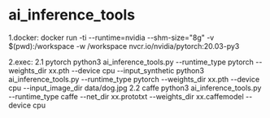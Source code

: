 # ai_inference_tools
1.docker:
docker run -ti --runtime=nvidia  --shm-size="8g"  -v $(pwd):/workspace -w /workspace nvcr.io/nvidia/pytorch:20.03-py3

2.exec:
2.1 pytorch
python3 ai_inference_tools.py --runtime_type pytorch  --weights_dir xx.pth  --device cpu --input_synthetic
python3 ai_inference_tools.py --runtime_type pytorch  --weights_dir xx.pth  --device cpu --input_image_dir data/dog.jpg
2.2 caffe
python3 ai_inference_tools.py --runtime_type caffe  --net_dir xx.prototxt  --weights_dir xx.caffemodel  --device cpu